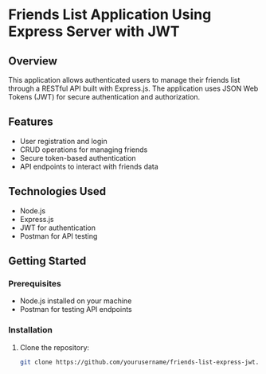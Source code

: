 # Friends List Application Using Express Server with JWT

## Overview
This application allows authenticated users to manage their friends list through a RESTful API built with Express.js. The application uses JSON Web Tokens (JWT) for secure authentication and authorization.

## Features
- User registration and login
- CRUD operations for managing friends
- Secure token-based authentication
- API endpoints to interact with friends data

## Technologies Used
- Node.js
- Express.js
- JWT for authentication
- Postman for API testing

## Getting Started

### Prerequisites
- Node.js installed on your machine
- Postman for testing API endpoints

### Installation
1. Clone the repository:
   ```bash
   git clone https://github.com/yourusername/friends-list-express-jwt.git
